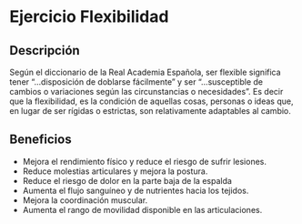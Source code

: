 # Ejercicio Flexibilidad

## Descripción

Según el diccionario de la Real Academia Española, ser flexible significa tener “…disposición de doblarse fácilmente” y ser “…susceptible de cambios o variaciones según las circunstancias o necesidades”. Es decir que la flexibilidad, es la condición de aquellas cosas, personas o ideas que, en lugar de ser rígidas o estrictas, son relativamente adaptables al cambio.

## Beneficios

- Mejora el rendimiento físico y reduce el riesgo de sufrir lesiones.
- Reduce molestias articulares y mejora la postura.
- Reduce el riesgo de dolor en la parte baja de la espalda
- Aumenta el flujo sanguíneo y de nutrientes hacia los tejidos.
- Mejora la coordinación muscular.
- Aumenta el rango de movilidad disponible en las articulaciones.